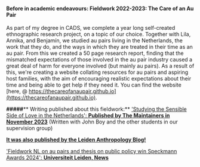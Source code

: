 #### Before in academic endeavours: Fieldwork 2022-2023: The Care of an Au Pair

As part of my degree in CADS, we complete a year long self-created ethnographic research project, on a topic of our choice. Together with Lila, Annika, and Benjamín, we studied au pairs living in the Netherlands, the work that they do, and the ways in which they are treated in their time as an au pair. From this we created a 50 page research report, finding that the mismatched expectations of those involved in the au pair industry caused a great deal of harm for everyone involved (but mainly au pairs).
As a result of this, we're creating a website collating resources for au pairs and aspiring host families, with the aim of encouraging realistic expectations about their time and being able to get help if they need it. You can find the website [here, @ https://thecareofanaupair.github.io](https://thecareofanaupair.github.io).

**#####**** Writing published about this fieldwork:**
['Studying the Sensible Side of Love in the Netherlands': **Published by The Maintainers in November 2023**](https://themaintainers.org/studying-the-sensible-side-of-love-in-the-netherlands/) (Written with John Boy and the other students in our supervision group)

**[**It was also published by the Leiden Anthropology Blog!**](**https://www.leidenanthropologyblog.nl/articles/studying-the-sensible-side-of-love-in-the-netherlands**)**

['Fieldwork NL on au pairs and thesis on public policy win Speckmann Awards 2024': **Universiteit Leiden, News**](https://www.universiteitleiden.nl/en/news/2024/03/fieldwork-nl-on-au-pairs-and-thesis-on-public-policy-win-speckmann-awards-2024)